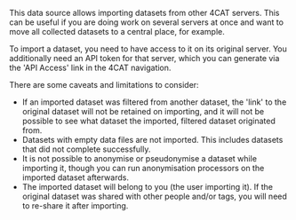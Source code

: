 This data source allows importing datasets from other 4CAT servers. This can be
useful if you are doing work on several servers at once and want to move all
collected datasets to a central place, for example.

To import a dataset, you need to have access to it on its original server. You
additionally need an API token for that server, which you can generate via the
'API Access' link in the 4CAT navigation.

There are some caveats and limitations to consider:
* If an imported dataset was filtered from another dataset, the 'link' to the
  original dataset will not be retained on importing, and it will not be
  possible to see what dataset the imported, filtered dataset originated from.
* Datasets with empty data files are not imported. This includes datasets that
  did not complete successfully.
* It is not possible to anonymise or pseudonymise a dataset while importing it,
  though you can run anonymisation processors on the imported dataset 
  afterwards.
* The imported dataset will belong to you (the user importing it). If the 
  original dataset was shared with other people and/or tags, you will need to
  re-share it after importing.